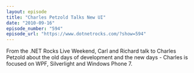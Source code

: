 ```yaml
---
layout: episode
title: "Charles Petzold Talks New UI"
date: "2010-09-16"
episode_number: "594"
episode_url: "https://www.dotnetrocks.com/?show=594"
---
```


From the .NET Rocks Live Weekend, Carl and Richard talk to Charles Petzold about the old days of development and the new days - Charles is focused on WPF, Silverlight and Windows Phone 7.
